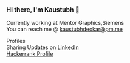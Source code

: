 ### Hi there, I'm Kaustubh  👋
Currently working at Mentor Graphics,Siemens<br>
You can reach me @ kaustubhdeokar@pm.me<br>

Profiles<br>
Sharing Updates on <a href="https://www.linkedin.com/in/kaustubhdeokar/">LinkedIn</a><br>
<a href="https://www.hackerrank.com/kaustubhdeokar">Hackerrank Profile</a><br>


<!--
**kaustubhdeokar/kaustubhdeokar** is a ✨ _special_ ✨ repository because its `README.md` (this file) appears on your GitHub profile.

Here are some ideas to get you started:

- 🔭 I’m currently working on ...
- 🌱 I’m currently learning ...
- 👯 I’m looking to collaborate on ...
- 🤔 I’m looking for help with ...
- 💬 Ask me about ...
- 📫 How to reach me: ...
- 😄 Pronouns: ...
- ⚡ Fun fact: ...
-->
